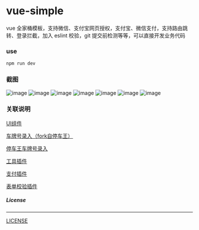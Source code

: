 # vue-simple
vue 全家桶模板，支持微信、支付宝网页授权，支付宝、微信支付，支持路由跳转、登录拦截，加入 eslint 校验，git 提交前检测等等，可以直接开发业务代码

 
### use 

```
npm run dev
```

### 截图

 ![image](https://github.com/mvpleung/vue-simple/blob/master/art/home1.jpg)
 ![image](https://github.com/mvpleung/vue-simple/blob/master/art/vehicle1.jpg)
 ![image](https://github.com/mvpleung/vue-simple/blob/master/art/mine1.jpg)
 ![image](https://github.com/mvpleung/vue-simple/blob/master/art/login1.jpg)
 ![image](https://github.com/mvpleung/vue-simple/blob/master/art/verify1.jpg)
 ![image](https://github.com/mvpleung/vue-simple/blob/master/art/pay1.jpg)
 ![image](https://github.com/mvpleung/vue-simple/blob/master/art/oauth1.jpg) 


###  关联说明

[UI组件](https://github.com/ElemeFE/mint-ui)

[车牌号录入（fork自停车王）](https://github.com/mvpleung/vehicle-keyboard-js)

[停车王车牌号录入](https://github.com/parkingwang/vehicle-keyboard-js)

[工具插件](https://github.com/mvpleung/vue-utils-plugin)

[支付插件](https://github.com/mvpleung/UniquePay)

[表单校验插件](https://github.com/mvpleung/verify)



##### License
-------

[LICENSE](https://github.com/mvpleung/vue-simple/blob/master/LICENSE)
